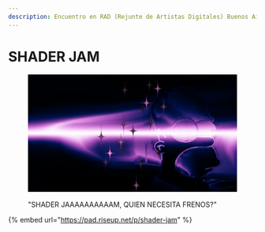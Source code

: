 ```yaml
---
description: Encuentro en RAD (Rejunte de Artistas Digitales) Buenos Aires, Argentina.
---
```


# SHADER JAM

<figure><img src="../../.gitbook/assets/KodeLife 2023-09-24 at 17.24.37 0000.png" alt=""><figcaption><p>"SHADER JAAAAAAAAAAM, QUIEN NECESITA FRENOS?"</p></figcaption></figure>

{% embed url="https://pad.riseup.net/p/shader-jam" %}
